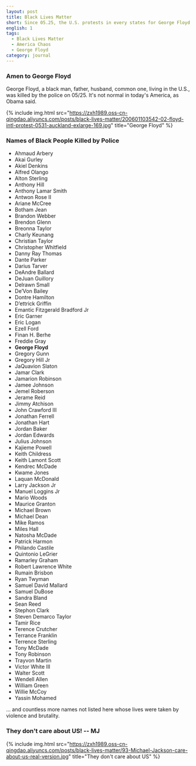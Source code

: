 ```yaml
---
layout: post
title: Black Lives Matter
short: Since 05.25, the U.S. protests in every states for George Floyd's death.
english: 1
tags: 
  - Black Lives Matter
  - America Chaos
  - George Floyd
category: journal
---
```


### Amen to George Floyd

George Floyd, a black man, father, husband, common one, living in the U.S., was killed by the police on 05/25. It's not normal in today's America, as Obama said.

{% include img.html src="https://zxh1989.oss-cn-qingdao.aliyuncs.com/posts/black-lives-matter/200601103542-02-floyd-intl-protest-0531-auckland-exlarge-169.jpg" title="George Floyd" %}

### Names of Black People Killed by Police

- Ahmaud Arbery
- Akai Gurley
- Akiel Denkins
- Alfred Olango
- Alton Sterling
- Anthony Hill
- Anthony Lamar Smith
- Antwon Rose II
- Ariane McCree
- Botham Jean
- Brandon Webber
- Brendon Glenn
- Breonna Taylor
- Charly Keunang
- Christian Taylor
- Christopher Whitfield
- Danny Ray Thomas
- Dante Parker
- Darius Tarver
- DeAndre Ballard
- DeJuan Guillory
- Delrawn Small
- De’Von Bailey
- Dontre Hamilton
- D’ettrick Griffin
- Emantic Fitzgerald Bradford Jr
- Eric Garner
- Eric Logan
- Ezell Ford
- Finan H. Berhe
- Freddie Gray
- **George Floyd**
- Gregory Gunn
- Gregory Hill Jr
- JaQuavion Slaton
- Jamar Clark
- Jamarion Robinson
- Jamee Johnson
- Jemel Roberson
- Jerame Reid
- Jimmy Atchison
- John Crawford III
- Jonathan Ferrell
- Jonathan Hart
- Jordan Baker
- Jordan Edwards
- Julius Johnson
- Kajieme Powell
- Keith Childress
- Keith Lamont Scott
- Kendrec McDade
- Kwame Jones
- Laquan McDonald
- Larry Jackson Jr
- Manuel Loggins Jr
- Mario Woods
- Maurice Granton
- Michael Brown
- Michael Dean
- Mike Ramos
- Miles Hall
- Natosha McDade
- Patrick Harmon
- Philando Castile
- Quintonio LeGrier
- Ramarley Graham
- Robert Lawrence White
- Rumain Brisbon
- Ryan Twyman
- Samuel David Mallard
- Samuel DuBose
- Sandra Bland
- Sean Reed
- Stephon Clark
- Steven Demarco Taylor
- Tamir Rice
- Terence Crutcher
- Terrance Franklin
- Terrence Sterling
- Tony McDade
- Tony Robinson
- Trayvon Martin
- Victor White III
- Walter Scott
- Wendell Allen
- William Green
- Willie McCoy
- Yassin Mohamed

... and countless more names not listed here whose lives were taken by violence and brutality.

### They don't care about US! -- MJ

{% include img.html src="https://zxh1989.oss-cn-qingdao.aliyuncs.com/posts/black-lives-matter/93-Michael-Jackson-care-about-us-real-version.jpg" title="They don't care about US" %}
